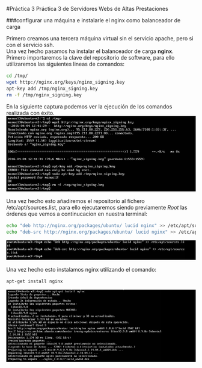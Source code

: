 #Práctica 3
Práctica 3 de Servidores Webs de Altas Prestaciones

###configurar una máquina e instalarle el nginx como balanceador de carga

Primero creamos una tercera máquina virtual sin el servicio apache, pero si con el servicio ssh.  
Una vez hecho pasamos ha instalar el balanceador de carga **nginx**.  
Primero importaremos la clave del repositorio de software, para ello utilizaremos las siguientes lineas de comandos:
```sh
cd /tmp/
wget http://nginx.org/keys/nginx_signing.key
apt-key add /tmp/nginx_signing.key
rm -f /tmp/nginx_signing.key
```
En la siguiente captura podemos ver la ejecución de los comandos realizada con éxito.
![img](https://github.com/manuelalonsobraojos/swap1516/blob/master/practicas/practica3/capturas/Captura1.PNG)

Una vez hecho esto añadiremos el repositorio al fichero /etc/apt/sources.list, para ello ejecutaremos siendo previamente *Root* las órdenes que vemos a continucacion en nuestra terminal:
```sh
echo "deb http://nginx.org/packages/ubuntu/ lucid nginx" >> /etc/apt/sources.list
echo "deb-src http://nginx.org/packages/ubuntu/ lucid nginx" >> /etc/apt/sources.list
```
![img](https://github.com/manuelalonsobraojos/swap1516/blob/master/practicas/practica3/capturas/Captura2.PNG)

Una vez hecho esto instalamos nginx utilizando el comando:
```sh
apt-get install nginx
```
![img](https://github.com/manuelalonsobraojos/swap1516/blob/master/practicas/practica3/capturas/Captura3.PNG)


